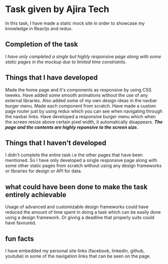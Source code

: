 # Task given by Ajira Tech
In this task, I have made a static mock site in order to showcase my knowledge in Reactjs and redux.

## Completion of the task
_I have only completed a single but highly responsive page along with some static pages in the mockup due to limited time constraints._

## Things that I have developed
Made the home page and it's components as responsive by using CSS tweeks. Have added some smooth animations without the use of any external libraries. Also added some of my own design ideas in the navbar burger menu. Made each component from scratch. Have made a custom page router just by using redux which you can see when navigating through the navbar links. Have developed a responsive burger menu which when the screen resize above certain pixel width, it automatically disappears. 
**_The page and the contents are highly reponsive to the screen size._**

## Things that I haven't developed
I didn't complete the entire task i.e the other pages that have been mentioned. So I have only developed a single responsive page along with some other static pages from scratch without using any design frameworks or libraries for design or API for data.

## what could have been done to make the task entirely achievable
Usage of advanced and customizable design frameworks could have reduced the amount of time spent in doing a task which can be easily done using a design framework. Or giving a deadline that properly suits could have favoured.

## fun facts
I have embedded my personal site links (facebook, linkedin, github, youtube) in some of the navigation links that can be seen on the page.
